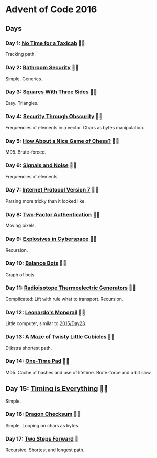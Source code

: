 # Advent of Code 2016

## Days

### Day 1: [No Time for a Taxicab](day01/README.md) 🌟🌟

Tracking path.

### Day 2: [Bathroom Security](day02/README.md) 🌟🌟

Simple. Generics.

### Day 3: [Squares With Three Sides](day03/README.md) 🌟🌟

Easy. Triangles.

### Day 4: [Security Through Obscurity](day04/README.md) 🌟🌟

Frequencies of elements in a vector. Chars as bytes manipulation.

### Day 5: [How About a Nice Game of Chess?](day05/README.md) 🌟🌟

MD5. Brute-forced.

### Day 6: [Signals and Noise](day06/README.md) 🌟🌟

Frequencies of elements.

### Day 7: [Internet Protocol Version 7](day07/README.md) 🌟🌟

Parsing more tricky than it looked like.

### Day 8: [Two-Factor Authentication](day08/README.md) 🌟🌟

Moving pixels.

### Day 9: [Explosives in Cyberspace](day09/README.md) 🌟🌟

Recursion.

### Day 10: [Balance Bots](day10/README.md) 🌟🌟

Graph of bots.

### Day 11: [Radioisotope Thermoelectric Generators](day11/README.md) 🌟🌟

Complicated: Lift with rule what to transport. Recursion.

### Day 12: [Leonardo's Monorail](day12/README.md) 🌟🌟

Little computer, similar to [2015/Day23](../2015/day23/README.md).

### Day 13: [A Maze of Twisty Little Cubicles](day13/README.md) 🌟🌟

Dijkstra shortest path.

### Day 14: [One-Time Pad](day14/README.md) 🌟🌟

MD5. Cache of hashes and use of lifetime. Brute-force and a bit slow.

## Day 15: [Timing is Everything](day15/README.md) 🌟🌟

Simple.

### Day 16: [Dragon Checksum](day16/README.md) 🌟🌟

Simple. Looping on chars as bytes.

### Day 17: [Two Steps Forward](day17/README.md) 🌟

Recursive. Shortest and longest path.